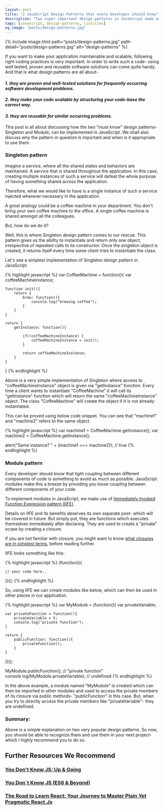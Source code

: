 ```yaml
---
layout: post
title: "2 JavaScript Design Patterns that every developer should know"
description: "Two super important design patterns in JavaScript made easy to learn and implement."
tags: [javascript, design-patterns, listicles]
og_image: "posts/design-patterns.jpg"
---
```


{% include image.html path="posts/design-patterns.jpg" path-detail="posts/design-patterns.jpg" alt="design-patterns" %}


If you want to make your application maintainable and scalable, following right coding practices is very important. In order to write such a code- using well tested, proven and reusable software solutions can come quite handy. And that is what design patterns are all about-

#### *1. they are proven and well-tested solutions for frequently occurring software development problems.*

#### *2. they make your code scalable by structuring your code-base the correct way.*

#### *3. they are reusable for similar occurring problems.*

This post is all about discussing how the two "must know" design patterns- Singleton and Module, can be implemented in JavaScript. We shall also discuss why the pattern in question is important and when is it appropriate to use them.

### Singleton pattern
Imagine a service, where all the shared states and behaviors are maintained. A service that is shared throughout the application. In this case, creating multiple instances of such a service will defeat the whole purpose of having something shared across the application.

Therefore, what we would like to have is a single instance of such a service injected wherever necessary in the application. 

A great analogy could be a coffee machine in your department. You don't bring your own coffee machine to the office. A single coffee machine is shared amongst all the colleagues.

But, how do we do it?

Well, this is where Singleton design pattern comes to our rescue. This pattern gives us the ability to instantiate and return only one object, irrespective of repeated calls to its constructor. Once the singleton object is created, it returns itself every time some client tries to instantiate the class.

Let's see a simplest implementation of Singleton design pattern in JavaScript.


{% highlight javascript %}
var CoffeeMachine = function(){
	var coffeeMachineInstance;

	function init(){
		return {
			brew: function(){
				console.log("brewing coffee");
			}
		}
	}
	
	return {
		getInstance: function(){
		
			if(!coffeeMachineInstance) {
				coffeeMachineInstance = init();
			}
			
			return coffeeMachineInstance;
		}
	}
}
{% endhighlight %}


Above is a very simple implementation of Singleton where access to "coffeeMachineInstance" object is given via "getInstance" function. Every time a client wants to instantiate "CoffeeMachine" it will call its "getInstance" function which will return the same "coffeeMachineInstance" object. The class "CoffeeMachine" will create the object if it is not already instantiated.

This can be proved using below code snippet. You can see that "machine1" and "machine2" refers to the same object.

{% highlight javascript %}
var machine1 = CoffeeMachine.getInstance();
var machine2 = CoffeeMachine.getInstance();
 
alert("Same instance? " + (machine1 === machine2)); // true
{% endhighlight %}


### Module pattern
Every developer should know that tight coupling between different components of code is something to avoid as much as possible. JavaScript modules make this a breeze by providing you loose coupling between different components of your code.

To implement modules in JavaScript, we make use of [Immediately Invoked Function Expression pattern (IIFE)](http://stackoverflow.com/questions/8228281/what-is-the-function-construct-in-javascript). 

Details on IIFE and its benefits deserves its own separate post- which will be covered in future. But simply put, they are functions which executes themselves immediately after declaring. They are used to create a "private" scope by creating a closure. 

If you are not familiar with closure, you might want to know [what closures are in simplest terms](http://ngninja.com/posts/javascript-closures-made-super-easy), before reading further.

IIFE looks something like this:

{% highlight javascript %}
(function(){
	
	// your code here..

})();
{% endhighlight %}


So, using IIFE we can create modules like below, which can then be used in other places in our application.


{% highlight javascript %}
var MyModule = (function(){
	var privateVariable;
	
	var privateFunction = function(){
		privateVariable = 5;
		console.log("private function");
	}

	return {
		publicFunction: function(){
			privateFunction();
		}
	}

})();

MyModule.publicFunction(); // "private function"
console.log(MyModule.privateVariable);  // undefined
{% endhighlight %}

In the above example, a module named "MyModule" is created which can then be imported in other modules and used to access the private members of its closure via public methods- "publicFunction" in this case. But, when you try to directly access the private members like "privateVariable"- they are undefined.


### Summary:
Above is a simple explanation on two very popular design patterns. So now, you should be able to recognize them and use them in your next project- which I highly recommend you to do so.



## Further Resources We Recommend

### [You Don't Know JS: Up & Going](https://amzn.to/2u8YuVt)
### [You Don`t Know JS (ES6 & Beyond)](https://amzn.to/2GGox8Y)
### [The Road to Learn React: Your Journey to Master Plain Yet Pragmatic React.Js](https://amzn.to/2RIqGYk)



